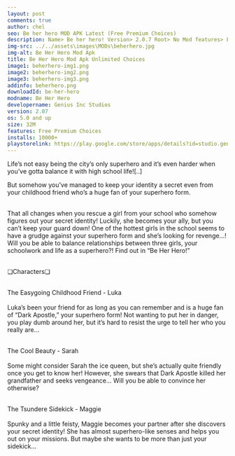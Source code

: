 ```yaml
---
layout: post
comments: true
author: chel
seo: Be her hero MOD APK Latest (Free Premium Choices)
description: Name> Be her hero! Version> 2.0.7 Root> No Mod features> Free Premium Choices Preview Tutorial Install> Install Steps> Download
img-src: ../../assets\images\MODs\beherhero.jpg
img-alt: Be Her Hero Mod Apk
title: Be Her Hero Mod Apk Unlimited Choices
image1: beherhero-img1.png
image2: beherhero-img2.png
image3: beherhero-img3.png
addinfo: beherhero.png
downloadId: be-her-hero
modname: Be Her Hero
developername: Genius Inc Studios
version: 2.07
os: 5.0 and up
size: 32M
features: Free Premium Choices
installs: 10000+
playstorelink: https://play.google.com/store/apps/details?id=studio.genius.bishoujohero
---
```

<p>Life’s not easy being the city’s only superhero and it’s even harder when you’ve gotta balance it with high school life![..]

But somehow you’ve managed to keep your identity a secret even from your childhood friend who’s a huge fan of your superhero form.<br><br>

That all changes when you rescue a girl from your school who somehow figures out your secret identity! Luckily, she becomes your ally, but you can’t keep your guard down! One of the hottest girls in the school seems to have a grudge against your superhero form and she’s looking for revenge…! Will you be able to balance relationships between three girls, your schoolwork and life as a superhero?! Find out in “Be Her Hero!”<br><br>

❏Characters❏<br><br>

The Easygoing Childhood Friend - Luka<br><br>
Luka’s been your friend for as long as you can remember and is a huge fan of “Dark Apostle,” your superhero form! Not wanting to put her in danger, you play dumb around her, but it’s hard to resist the urge to tell her who you really are…<br><br>

The Cool Beauty - Sarah<br><br>
Some might consider Sarah the ice queen, but she’s actually quite friendly once you get to know her! However, she swears that Dark Apostle killed her grandfather and seeks vengeance… Will you be able to convince her otherwise?<br><br>

The Tsundere Sidekick - Maggie<br><br>
Spunky and a little feisty, Maggie becomes your partner after she discovers your secret identity! She has almost superhero-like senses and helps you out on your missions. But maybe she wants to be more than just your sidekick...</p>